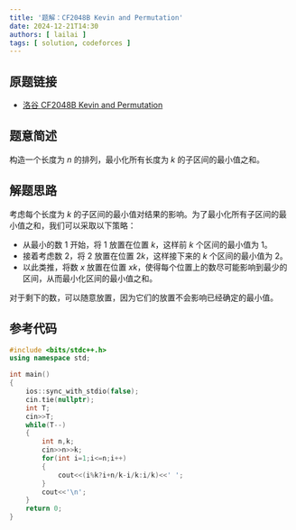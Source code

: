 ```yaml
---
title: '题解：CF2048B Kevin and Permutation'
date: 2024-12-21T14:30
authors: [ lailai ]
tags: [ solution, codeforces ]
---
```


## 原题链接

- [洛谷 CF2048B Kevin and Permutation](https://www.luogu.com.cn/problem/CF2048B)

<!-- truncate -->

## 题意简述

构造一个长度为 $n$ 的排列，最小化所有长度为 $k$ 的子区间的最小值之和。

## 解题思路

考虑每个长度为 $k$ 的子区间的最小值对结果的影响。为了最小化所有子区间的最小值之和，我们可以采取以下策略：

- 从最小的数 $1$ 开始，将 $1$ 放置在位置 $k$，这样前 $k$ 个区间的最小值为 $1$。
- 接着考虑数 $2$，将 $2$ 放置在位置 $2k$，这样接下来的 $k$ 个区间的最小值为 $2$。
- 以此类推，将数 $x$ 放置在位置 $xk$，使得每个位置上的数尽可能影响到最少的区间，从而最小化区间的最小值之和。

对于剩下的数，可以随意放置，因为它们的放置不会影响已经确定的最小值。

## 参考代码

```cpp
#include <bits/stdc++.h>
using namespace std;

int main()
{
	ios::sync_with_stdio(false);
	cin.tie(nullptr);
	int T;
	cin>>T;
	while(T--)
	{
		int n,k;
		cin>>n>>k;
		for(int i=1;i<=n;i++)
		{
			cout<<(i%k?i+n/k-i/k:i/k)<<' ';
		}
		cout<<'\n';
	}
	return 0;
}
```
